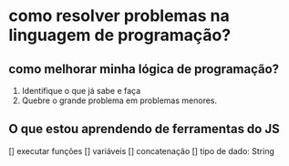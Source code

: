 # como resolver problemas na linguagem de programação?

## como melhorar minha lógica de programação?

  1. Identifique o que já sabe e faça
  2. Quebre o grande problema em problemas menores.

## O que estou aprendendo de ferramentas do JS

[] executar funções
[] variáveis
[] concatenação
[] tipo de dado: String
